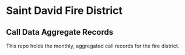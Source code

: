 # Saint David Fire District
## Call Data Aggregate Records

This repo holds the monthly, aggregated call records for the fire district.
